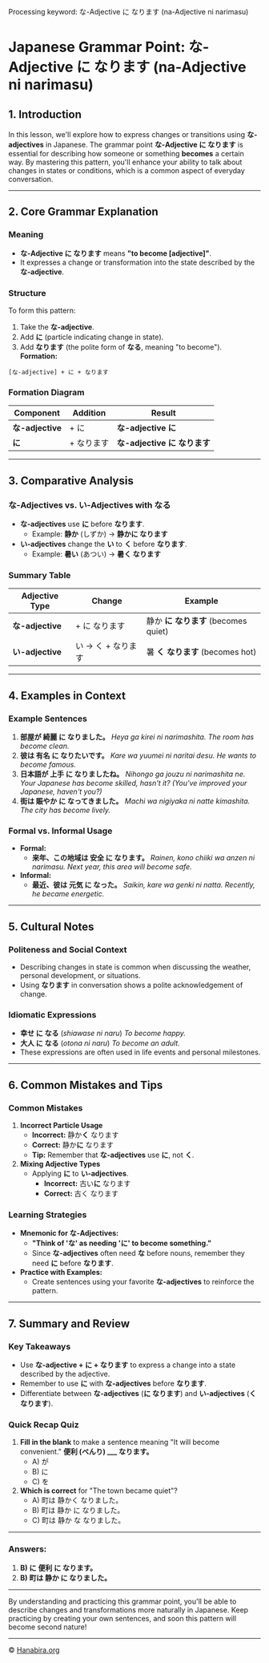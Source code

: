 Processing keyword: な-Adjective に なります (na-Adjective ni narimasu)
# Japanese Grammar Point: な-Adjective に なります (na-Adjective ni narimasu)

## 1. Introduction
In this lesson, we'll explore how to express changes or transitions using **な-adjectives** in Japanese. The grammar point **な-Adjective に なります** is essential for describing how someone or something **becomes** a certain way. By mastering this pattern, you'll enhance your ability to talk about changes in states or conditions, which is a common aspect of everyday conversation.

---
## 2. Core Grammar Explanation
### Meaning
- **な-Adjective に なります** means **"to become [adjective]"**.
- It expresses a change or transformation into the state described by the **な-adjective**.
### Structure
To form this pattern:
1. Take the **な-adjective**.
2. Add **に** (particle indicating change in state).
3. Add **なります** (the polite form of **なる**, meaning "to become").
**Formation:**
```
[な-adjective] + に + なります
```
### Formation Diagram
| Component       | Addition | Result               |
|-----------------|----------|----------------------|
| **な-adjective** | + に     | **な-adjective に**   |
| **に**          | + なります | **な-adjective に なります** |
---
## 3. Comparative Analysis
### な-Adjectives vs. い-Adjectives with なる
- **な-adjectives** use **に** before **なります**.
  - Example: **静か** (しずか) → **静かに なります**
- **い-adjectives** change the **い** to **く** before **なります**.
  - Example: **暑い** (あつい) → **暑く なります**
### Summary Table
| Adjective Type | Change           | Example                      |
|----------------|------------------|------------------------------|
| **な-adjective** | + に なります     | 静か **に なります** (becomes quiet) |
| **い-adjective** | い → く + なります | 暑 **く なります** (becomes hot)     |
---
## 4. Examples in Context
### Example Sentences
1. **部屋が 綺麗 に なりました。**
   *Heya ga kirei ni narimashita.*
   _The room has become clean._
2. **彼は 有名 に なりたいです。**
   *Kare wa yuumei ni naritai desu.*
   _He wants to become famous._
3. **日本語が 上手 に なりましたね。**
   *Nihongo ga jouzu ni narimashita ne.*
   _Your Japanese has become skilled, hasn't it? (You've improved your Japanese, haven't you?)_
4. **街は 賑やか に なってきました。**
   *Machi wa nigiyaka ni natte kimashita.*
   _The city has become lively._
### Formal vs. Informal Usage
- **Formal:**
  - **来年、この地域は 安全 に なります。**
    *Rainen, kono chiiki wa anzen ni narimasu.*
    _Next year, this area will become safe._
- **Informal:**
  - **最近、彼は 元気 に なった。**
    *Saikin, kare wa genki ni natta.*
    _Recently, he became energetic._
---
## 5. Cultural Notes
### Politeness and Social Context
- Describing changes in state is common when discussing the weather, personal development, or situations.
- Using **なります** in conversation shows a polite acknowledgement of change.
### Idiomatic Expressions
- **幸せ に なる** (*shiawase ni naru*)
  _To become happy._
- **大人 に なる** (*otona ni naru*)
  _To become an adult._
- These expressions are often used in life events and personal milestones.
---
## 6. Common Mistakes and Tips
### Common Mistakes
1. **Incorrect Particle Usage**
   - **Incorrect:** 静か**く** なります
   - **Correct:** 静か**に** なります
   - **Tip:** Remember that **な-adjectives** use **に**, not **く**.
2. **Mixing Adjective Types**
   - Applying **に** to **い-adjectives**.
     - **Incorrect:** 古い**に** なります
     - **Correct:** 古く なります
### Learning Strategies
- **Mnemonic for な-Adjectives:**
  - **"Think of 'な' as needing 'に' to become something."**
  - Since **な-adjectives** often need **な** before nouns, remember they need **に** before **なります**.
- **Practice with Examples:**
  - Create sentences using your favorite **な-adjectives** to reinforce the pattern.
---
## 7. Summary and Review
### Key Takeaways
- Use **な-adjective + に + なります** to express a change into a state described by the adjective.
- Remember to use **に** with **な-adjectives** before **なります**.
- Differentiate between **な-adjectives** (**に なります**) and **い-adjectives** (**く なります**).
### Quick Recap Quiz
1. **Fill in the blank** to make a sentence meaning "It will become convenient."
   **便利 (べんり) ___ なります。**
   - A) が
   - B) に
   - C) を
2. **Which is correct** for "The town became quiet"?
   - A) 町は 静かく なりました。
   - B) 町は 静か に なりました。
   - C) 町は 静か な なりました。
---
### Answers:
1. **B) に**
   **便利 に なります。**
2. **B) 町は 静か に なりました。**
---
By understanding and practicing this grammar point, you'll be able to describe changes and transformations more naturally in Japanese. Keep practicing by creating your own sentences, and soon this pattern will become second nature!


---

© [Hanabira.org](https://hanabira.org)
